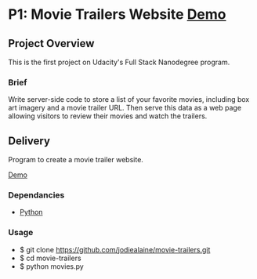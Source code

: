 # P1: Movie Trailers Website [Demo](http://jodiealaine.github.io/movie-trailers/)

## Project Overview

This is the first project on Udacity's Full Stack Nanodegree program.

### Brief

Write server-side code to store a list of your favorite movies, including box art imagery and a movie trailer URL. Then serve this data as a web page allowing visitors to review their movies and watch the trailers.

## Delivery

Program to create a movie trailer website.

[Demo](http://jodiealaine.github.io/movie-trailers/)

### Dependancies
- [Python](https://www.python.org/downloads/) 

### Usage
- $ git clone https://github.com/jodiealaine/movie-trailers.git
- $ cd movie-trailers
- $ python movies.py
